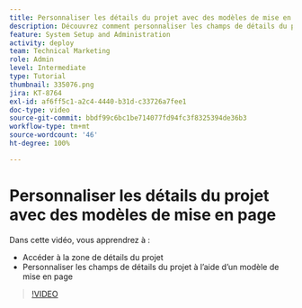 ```yaml
---
title: Personnaliser les détails du projet avec des modèles de mise en page
description: Découvrez comment personnaliser les champs de détails du projet à l’aide d’un modèle de mise en page.
feature: System Setup and Administration
activity: deploy
team: Technical Marketing
role: Admin
level: Intermediate
type: Tutorial
thumbnail: 335076.png
jira: KT-8764
exl-id: af6ff5c1-a2c4-4440-b31d-c33726a7fee1
doc-type: video
source-git-commit: bbdf99c6bc1be714077fd94fc3f8325394de36b3
workflow-type: tm+mt
source-wordcount: '46'
ht-degree: 100%

---
```


# Personnaliser les détails du projet avec des modèles de mise en page

Dans cette vidéo, vous apprendrez à :

* Accéder à la zone de détails du projet
* Personnaliser les champs de détails du projet à l’aide d’un modèle de mise en page

>[!VIDEO](https://video.tv.adobe.com/v/335076/?quality=12&learn=on&enablevpops=1)
